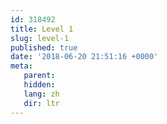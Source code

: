 ```yaml
---
id: 318492
title: Level 1
slug: level-1
published: true
date: '2018-06-20 21:51:16 +0000'
meta:
   parent: 
   hidden: 
   lang: zh
   dir: ltr
---
```


